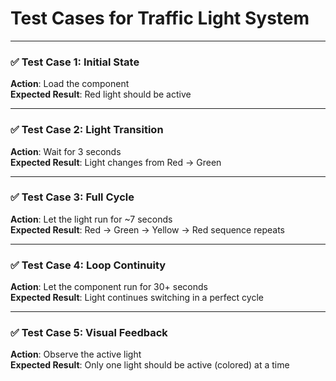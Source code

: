 # Test Cases for Traffic Light System

---

### ✅ Test Case 1: Initial State
**Action**: Load the component  
**Expected Result**: Red light should be active

---

### ✅ Test Case 2: Light Transition
**Action**: Wait for 3 seconds  
**Expected Result**: Light changes from Red → Green

---

### ✅ Test Case 3: Full Cycle
**Action**: Let the light run for ~7 seconds  
**Expected Result**: Red → Green → Yellow → Red sequence repeats

---

### ✅ Test Case 4: Loop Continuity
**Action**: Let the component run for 30+ seconds  
**Expected Result**: Light continues switching in a perfect cycle

---

### ✅ Test Case 5: Visual Feedback
**Action**: Observe the active light  
**Expected Result**: Only one light should be active (colored) at a time
